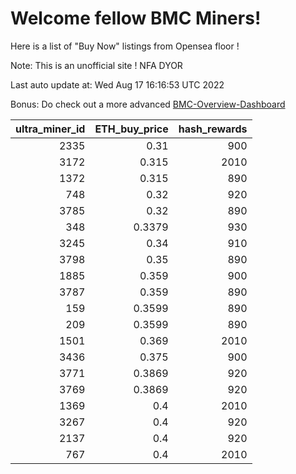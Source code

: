 # Welcome fellow BMC Miners!
Here is a list of "Buy Now" listings from Opensea floor !

Note: This is an unofficial site ! NFA DYOR

Last auto update at: Wed Aug 17 16:16:53 UTC 2022

Bonus: Do check out a more advanced [BMC-Overview-Dashboard](https://dune.com/defifunk/BMC-Overview-Dashboard)


|   ultra_miner_id |   ETH_buy_price |   hash_rewards |
|-----------------:|----------------:|---------------:|
|             2335 |          0.31   |            900 |
|             3172 |          0.315  |           2010 |
|             1372 |          0.315  |            890 |
|              748 |          0.32   |            920 |
|             3785 |          0.32   |            890 |
|              348 |          0.3379 |            930 |
|             3245 |          0.34   |            910 |
|             3798 |          0.35   |            890 |
|             1885 |          0.359  |            900 |
|             3787 |          0.359  |            890 |
|              159 |          0.3599 |            890 |
|              209 |          0.3599 |            890 |
|             1501 |          0.369  |           2010 |
|             3436 |          0.375  |            900 |
|             3771 |          0.3869 |            920 |
|             3769 |          0.3869 |            920 |
|             1369 |          0.4    |           2010 |
|             3267 |          0.4    |            920 |
|             2137 |          0.4    |            920 |
|              767 |          0.4    |           2010 |